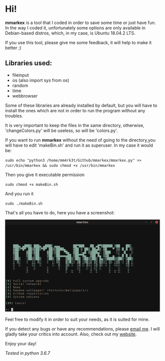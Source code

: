 # Hi!

<b>mmarkex</b> is a tool that I coded in order to save some time or
just have fun. In the way I coded it, unfortunately some options are only
available in Debian-based distros, which, in my case, is Ubuntu 18.04.2 LTS.

If you use this tool, please give me some feedback, it will help to make it
better ;)

## Libraries used:
- fileinput
- os (also import sys from os)
- random
- time
- webbrowser

Some of these libraries are already installed by default, but you will have to install the ones which are not in order to run the program without any troubles.

It is very important to keep the files in the same directory, otherwise, 'changeColors.py' will be useless, so will be 'colors.py'.

If you want to run <b>mmarkex</b> without the need of going to the
directory,you will have to edit 'makeBin.sh' and run it as superuser. In my case it would be:

`sudo echo "python3 /home/mm4rk3t/Github/mmarkex/mmarkex.py" >> /usr/bin/mmarkex && sudo chmod +x /usr/bin/mmarkex`

Then you give it executable permission

`sudo chmod +x makeBin.sh`

And you run it

`sudo ./makeBin.sh`


That's all you have to do, here you have a screenshot:

![Image](img/screenshot.png?raw=true)

Feel free to modify it in order to suit your needs, as it is suited for mine.

If you detect any bugs or have any recommendations, please [email me](mailto:mercadomanuu@outlook.com). I will gladly take your critics into account. Also, check out my [website](http://manumercado.tk).


Enjoy your day!


_Tested in python 3.6.7_
